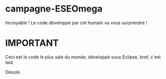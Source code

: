 # campagne-ESEOmega
Incroyable ! Le code développé par cet humain va vous surprendre !

# IMPORTANT

Ceci est le code le plus sale du monde, développé sous Eclipse, bref, c'est laid. 

Désolé.
